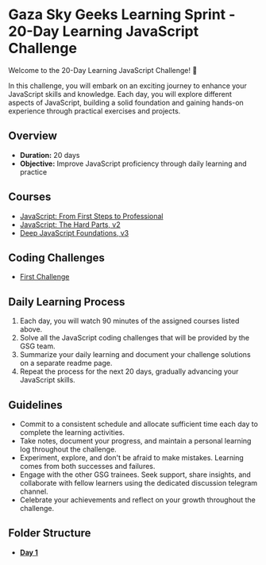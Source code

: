 
# Gaza Sky Geeks Learning Sprint - 20-Day Learning JavaScript Challenge

Welcome to the 20-Day Learning JavaScript Challenge! 🚀

In this challenge, you will embark on an exciting journey to enhance your JavaScript skills and knowledge. Each day, you will explore different aspects of JavaScript, building a solid foundation and gaining hands-on experience through practical exercises and projects.

## Overview
- **Duration:** 20 days
- **Objective:** Improve JavaScript proficiency through daily learning and practice


## Courses
 - [JavaScript: From First Steps to Professional](https://frontendmasters.com/courses/javascript-first-steps/)
 - [JavaScript: The Hard Parts, v2](https://frontendmasters.com/courses/javascript-hard-parts-v2/)
 - [Deep JavaScript Foundations, v3](https://frontendmasters.com/courses/deep-javascript-v3/)

## Coding Challenges
 - [First Challenge](https://www.freecodecamp.org/learn/javascript-algorithms-and-data-structures/basic-algorithm-scripting/convert-celsius-to-fahrenheit)


## Daily Learning Process
1. Each day, you will watch 90 minutes of the assigned courses listed above.
2. Solve all the JavaScript coding challenges that will be provided by the GSG team.
3. Summarize your daily learning and document your challenge solutions on a separate readme page.
4. Repeat the process for the next 20 days, gradually advancing your JavaScript skills.



## Guidelines
- Commit to a consistent schedule and allocate sufficient time each day to complete the learning activities.
- Take notes, document your progress, and maintain a personal learning log throughout the challenge.
- Experiment, explore, and don't be afraid to make mistakes. Learning comes from both successes and failures.
- Engage with the other GSG trainees. Seek support, share insights, and collaborate with fellow learners using the dedicated discussion telegram channel.
- Celebrate your achievements and reflect on your growth throughout the challenge.

## Folder Structure
-  [**Day 1**](https://github.com/ramisalman1/JavaScriptLearningSprint/blob/main/Day1.md)

